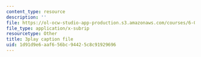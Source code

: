 ```yaml
---
content_type: resource
description: ''
file: https://ol-ocw-studio-app-production.s3.amazonaws.com/courses/6-00sc-introduction-to-computer-science-and-programming-spring-2011/1d91d9e6aaf656bc94425c8c91929696_A2WFReES8CY.vtt
file_type: application/x-subrip
resourcetype: Other
title: 3play caption file
uid: 1d91d9e6-aaf6-56bc-9442-5c8c91929696
---
```

